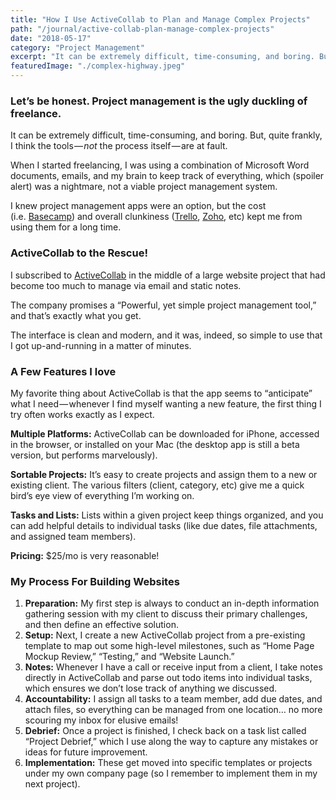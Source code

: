 ```yaml
---
title: "How I Use ActiveCollab to Plan and Manage Complex Projects"
path: "/journal/active-collab-plan-manage-complex-projects"
date: "2018-05-17"
category: "Project Management"
excerpt: "It can be extremely difficult, time-consuming, and boring. But, quite frankly, I think the tools — not the process itself — are at fault."
featuredImage: "./complex-highway.jpeg"
---
```


### Let’s be honest. Project management is the ugly duckling of freelance.

It can be extremely difficult, time-consuming, and boring. But, quite frankly, I think the tools — _not_ the process itself — are at fault.

When I started freelancing, I was using a combination of Microsoft Word documents, emails, and my brain to keep track of everything, which (spoiler alert) was a nightmare, not a viable project management system.

I knew project management apps were an option, but the cost (i.e. [Basecamp](https://basecamp.com/pricing)) and overall clunkiness ([Trello](https://trello.com/), [Zoho](https://www.zoho.com/projects), etc) kept me from using them for a long time.

### ActiveCollab to the Rescue!

I subscribed to [ActiveCollab](https://activecollab.com/) in the middle of a large website project that had become too much to manage via email and static notes.

The company promises a “Powerful, yet simple project management tool,” and that’s exactly what you get.

The interface is clean and modern, and it was, indeed, so simple to use that I got up-and-running in a matter of minutes.

### A Few Features I love

My favorite thing about ActiveCollab is that the app seems to “anticipate” what I need — whenever I find myself wanting a new feature, the first thing I try often works exactly as I expect.

**Multiple Platforms:** ActiveCollab can be downloaded for iPhone, accessed in the browser, or installed on your Mac (the desktop app is still a beta version, but performs marvelously).

**Sortable Projects:** It’s easy to create projects and assign them to a new or existing client. The various filters (client, category, etc) give me a quick bird’s eye view of everything I’m working on.

**Tasks and Lists:** Lists within a given project keep things organized, and you can add helpful details to individual tasks (like due dates, file attachments, and assigned team members).

**Pricing:** $25/mo is very reasonable!

### My Process For Building Websites

  1. **Preparation:** My first step is always to conduct an in-depth information gathering session with my client to discuss their primary challenges, and then define an effective solution.
  2. **Setup:** Next, I create a new ActiveCollab project from a pre-existing template to map out some high-level milestones, such as “Home Page Mockup Review,” “Testing,” and “Website Launch.”
  3. **Notes:** Whenever I have a call or receive input from a client, I take notes directly in ActiveCollab and parse out todo items into individual tasks, which ensures we don’t lose track of anything we discussed.
  4. **Accountability:** I assign all tasks to a team member, add due dates, and attach files, so everything can be managed from one location… no more scouring my inbox for elusive emails!
  5. **Debrief:** Once a project is finished, I check back on a task list called “Project Debrief,” which I use along the way to capture any mistakes or ideas for future improvement.
  6. **Implementation:** These get moved into specific templates or projects under my own company page (so I remember to implement them in my next project).

